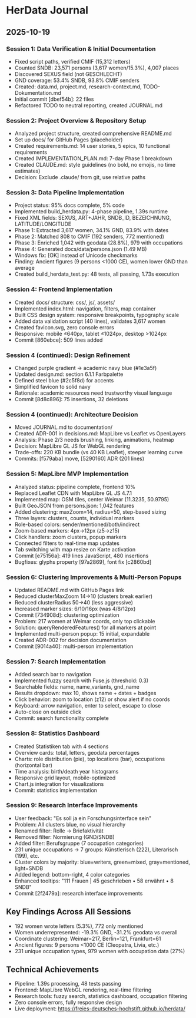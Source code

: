 # HerData Journal

## 2025-10-19

### Session 1: Data Verification & Initial Documentation
- Fixed script paths, verified CMIF (15,312 letters)
- Counted SNDB: 23,571 persons (3,617 women/15.3%), 4,007 places
- Discovered SEXUS field (not GESCHLECHT)
- GND coverage: 53.4% SNDB, 93.8% CMIF senders
- Created: data.md, project.md, research-context.md, TODO-Dokumentation.md
- Initial commit [dbef54b]: 22 files
- Refactored TODO to neutral reporting, created JOURNAL.md

### Session 2: Project Overview & Repository Setup  
- Analyzed project structure, created comprehensive README.md
- Set up docs/ for GitHub Pages (placeholder)
- Created requirements.md: 14 user stories, 5 epics, 10 functional requirements
- Created IMPLEMENTATION_PLAN.md: 7-day Phase 1 breakdown
- Created CLAUDE.md: style guidelines (no bold, no emojis, no time estimates)
- Decision: Exclude .claude/ from git, use relative paths

### Session 3: Data Pipeline Implementation
- Project status: 95% docs complete, 5% code
- Implemented build_herdata.py: 4-phase pipeline, 1.39s runtime
- Fixed XML fields: SEXUS, ART+JAHR, SNDB_ID, BEZEICHNUNG, LATITUDE/LONGITUDE
- Phase 1: Extracted 3,617 women, 34.1% GND, 83.9% with dates
- Phase 2: Matched 808 to CMIF (192 senders, 772 mentioned)
- Phase 3: Enriched 1,042 with geodata (28.8%), 979 with occupations
- Phase 4: Generated docs/data/persons.json (1.49 MB)
- Windows fix: [OK] instead of Unicode checkmarks
- Finding: Ancient figures (9 persons <1000 CE), women lower GND than average
- Created build_herdata_test.py: 48 tests, all passing, 1.73s execution

### Session 4: Frontend Implementation
- Created docs/ structure: css/, js/, assets/
- Implemented index.html: navigation, filters, map container
- Built CSS design system: responsive breakpoints, typography scale
- Added data validation script (40 lines), validates 3,617 women
- Created favicon.svg, zero console errors
- Responsive: mobile ≤640px, tablet ≤1024px, desktop >1024px
- Commit [860ebce]: 509 lines added

### Session 4 (continued): Design Refinement
- Changed purple gradient → academic navy blue (#1e3a5f)
- Updated design.md: section 6.1.1 Farbpalette
- Defined steel blue (#2c5f8d) for accents
- Simplified favicon to solid navy
- Rationale: academic resources need trustworthy visual language
- Commit [8d8c896]: 75 insertions, 32 deletions

### Session 4 (continued): Architecture Decision
- Moved JOURNAL.md to documentation/
- Created ADR-001 in decisions.md: MapLibre vs Leaflet vs OpenLayers
- Analysis: Phase 2/3 needs brushing, linking, animations, heatmap
- Decision: MapLibre GL JS for WebGL rendering
- Trade-offs: 220 KB bundle (vs 40 KB Leaflet), steeper learning curve
- Commits: [f579aba] move, [5290160] ADR (201 lines)

### Session 5: MapLibre MVP Implementation
- Analyzed status: pipeline complete, frontend 10%
- Replaced Leaflet CDN with MapLibre GL JS 4.7.1
- Implemented map: OSM tiles, center Weimar (11.3235, 50.9795)
- Built GeoJSON from persons.json: 1,042 features
- Added clustering: maxZoom=14, radius=50, step-based sizing
- Three layers: clusters, counts, individual markers
- Role-based colors: sender/mentioned/both/indirect
- Zoom-based markers: 4px→12px (z5→z15)
- Click handlers: zoom clusters, popup markers
- Connected filters to real-time map updates
- Tab switching with map resize on Karte activation
- Commit [e75156a]: 419 lines JavaScript, 480 insertions
- Bugfixes: glyphs property [97a2869], font fix [c2860bd]

### Session 6: Clustering Improvements & Multi-Person Popups
- Updated README.md with GitHub Pages link
- Reduced clusterMaxZoom 14→10 (clusters break earlier)
- Reduced clusterRadius 50→40 (less aggressive)
- Increased marker sizes: 6/10/16px (was 4/8/12px)
- Commit [734908d]: clustering optimization
- Problem: 217 women at Weimar coords, only top clickable
- Solution: queryRenderedFeatures() for all markers at point
- Implemented multi-person popup: 15 initial, expandable
- Created ADR-002 for decision documentation
- Commit [9014a40]: multi-person implementation

### Session 7: Search Implementation
- Added search bar to navigation
- Implemented fuzzy search with Fuse.js (threshold: 0.3)
- Searchable fields: name, name_variants, gnd_name
- Results dropdown: max 10, shows name + dates + badges
- Click behavior: zoom to location (z12) or show alert if no coords
- Keyboard: arrow navigation, enter to select, escape to close
- Auto-close on outside click
- Commit: search functionality complete

### Session 8: Statistics Dashboard
- Created Statistiken tab with 4 sections
- Overview cards: total, letters, geodata percentages
- Charts: role distribution (pie), top locations (bar), occupations (horizontal bar)
- Time analysis: birth/death year histograms
- Responsive grid layout, mobile-optimized
- Chart.js integration for visualizations
- Commit: statistics implementation

### Session 9: Research Interface Improvements
- User feedback: "Es soll ja ein Forschungsinterface sein"
- Problem: All clusters blue, no visual hierarchy
- Renamed filter: Rolle → Briefaktivität
- Removed filter: Normierung (GND/SNDB)
- Added filter: Berufsgruppe (7 occupation categories)
- 231 unique occupations → 7 groups: Künstlerisch (222), Literarisch (199), etc.
- Cluster colors by majority: blue=writers, green=mixed, gray=mentioned, light=SNDB
- Added legend: bottom-right, 4 color categories
- Enhanced tooltips: "111 Frauen | 45 geschrieben • 58 erwähnt • 8 SNDB"
- Commit [2f2479a]: research interface improvements

## Key Findings Across All Sessions
- 192 women wrote letters (5.3%), 772 only mentioned
- Women underrepresented: -19.3% GND, -31.2% geodata vs overall
- Coordinate clustering: Weimar=217, Berlin=121, Frankfurt=61
- Ancient figures: 9 persons <1000 CE (Cleopatra, Livia, etc.)
- 231 unique occupation types, 979 women with occupation data (27%)

## Technical Achievements
- Pipeline: 1.39s processing, 48 tests passing
- Frontend: MapLibre WebGL rendering, real-time filtering
- Research tools: fuzzy search, statistics dashboard, occupation filtering
- Zero console errors, fully responsive design
- Live deployment: https://freies-deutsches-hochstift.github.io/herdata/